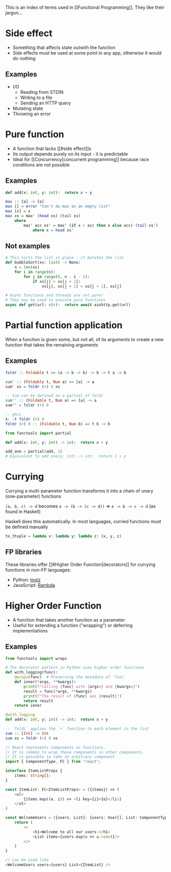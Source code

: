 This is an index of terms used in [[Functional Programming]]. They like their jargon...

# Side effect
- Something that affects state outwith the function
- Side effects must be used at some point in any app, otherwise it would do nothing

## Examples
- I/O
	- Reading from STDIN
	- Writing to a file
	- Sending an HTTP query
- Mutating state
- Throwing an error

# Pure function
- A function that lacks [[#side effect]]s
- Its output depends purely on its input - it is predictable
- Ideal for [[Concurrency|concurrent programming]] because race conditions are not possible

## Examples
```python
def add(x: int, y: int):  return x + y
```

```haskell
max :: [a] -> [a]
max [] = error "Can't do max on an empty list"
max [x] = x
max xs = max' (head xs) (tail xs)
	where
		max' acc xs' = max' (if x > acc then x else acc) (tail xs')
			where x = head xs'
```

## Not examples
```python
# This sorts the list in place - it mutates the list
def bubbleSort(xs: list) -> None:
	n = len(xs)
	for i in range(n):
		for j in range(0, n - i - 1):
			if xs[j] > xs[j + 1]:
				xs[j], xs[j + 1] = xs[j + 1], xs[j]

# Async functions and threads are not pure!
# They may be used to execute pure functions
async def get(url: str):  return await aiohttp.get(url)
```

# Partial function application
When a function is given some, but not all, of its arguments to create a new function that takes the remaining arguments

## Examples
```haskell
foldr :: Foldable t => (a -> b -> b) -> b -> t a -> b

sum' :: (Foldable t, Num a) => [a] -> a
sum' xs = foldr (+) 0 xs

-- Sum can be defined as a partial of foldr
sum'' :: (Foldable t, Num a) => [a] -> a
sum'' = foldr (+) 0

-- ghci
λ: :t foldr (+) 0  
foldr (+) 0 :: (Foldable t, Num b) => t b -> b
```

```python
from functools import partial

def add(x: int, y: int) -> int:  return x + y

add_one = partial(add, 1)
# Equivalent to add_one(y: int) -> int:  return 1 + y
```

# Currying
Currying a multi-parameter function transforms it into a chain of unary (one-parameter) functions

`(a, b, c) -> d` becomes `a -> (b -> (c -> d))`
=> `a -> b -> c -> d` (as found in Haskell)

Haskell does this automatically. In most languages, curried functions must be defined manually

```python
to_3tuple = lambda x: lambda y: lambda z: (x, y, z)
```

## FP libraries
These libraries offer [[#Higher Order Function|decorators]] for currying functions in non-FP languages:
- Python: [toolz](https://toolz.readthedocs.io/en/latest/api.html)
- JavaScript: [Rambda](https://ramdajs.com/)

# Higher Order Function
- A function that takes another function as a parameter
- Useful for extending a function ("wrapping") or deferring implementations

## Examples
```python
from functools import wraps

# The decorator pattern in Python uses higher order functions
def with_logging(func):
	@wraps(func)  # Preserving the metadata of `func`
	def inner(*args, **kwargs):
		print(f"Calling {func} with {args=} and {kwargs=}")
		result = func(*args, **kwargs)
		print(f"The result of {func} was {result}")
		return result
	return inner

@with_logging
def add(x: int, y: int) -> int:  return x + y
```

```haskell
-- `foldr` applies the `+` function to each element in the list
sum :: [Int] -> Int
sum xs = foldr (+) 0 xs
```

```typescript
// React represents components as functions.
// It is common to wrap these components in other components.
// It is possible to take an arbitrary component
import { ComponentType, FC } from "react";

interface ItemListProps {
	items: string[];
}

const ItemList: FC<ItemListProps> = ({items}) => (
	<ul>
		{items.map((e, i)) => <li key={i}>{e}</li>}
	</ul>
)

const WelcomeUsers = ({users, List}: {users: User[], List: ComponentType<ItemListProps>}) => {
	return (
		<>
			<h1>Welcome to all our users:</h1>
			<List items={users.map(u => u.name)}/>
		</>
	)
}

// Can be used like
<WelcomeUsers users={users} List={ItemList} />
```